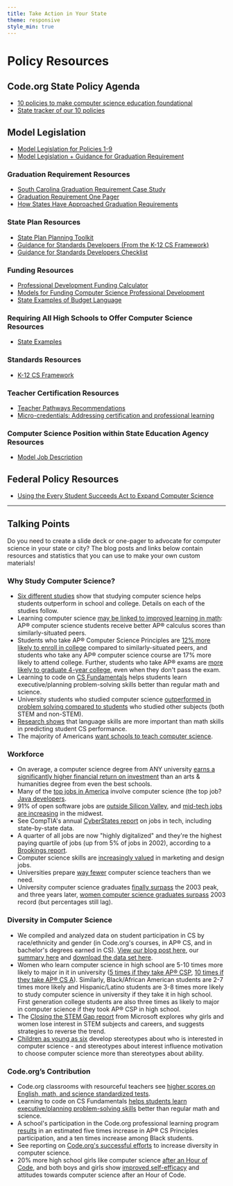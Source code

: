 ```yaml
---
title: Take Action in Your State
theme: responsive
style_min: true
---
```


# Policy Resources

## Code.org State Policy Agenda

- [10 policies to make computer science education foundational](/2023_making_cs_foundational.pdf)
- [State tracker of our 10 policies](https://docs.google.com/spreadsheets/d/1YtTVcpQXoZz0IchihwGOihaCNeqCz2HyLwaXYpyb2SQ/pubhtml)

## Model Legislation

- [Model Legislation for Policies 1-9](https://docs.google.com/document/d/1TL70O0pxsiv-ilC6puSagG4JzLTrDc5UMKfzyBwUgNI/edit?usp=sharing)
- [Model Legislation + Guidance for Graduation Requirement](https://docs.google.com/document/d/1SKTBis91r_LJNQk3ThNL66NuWoMY4jeMRt6GMDbEsWs/edit#heading=h.3mlx2buwb15v)

### Graduation Requirement Resources

- [South Carolina Graduation Requirement Case Study](/sccasestudy.pdf)
- [Graduation Requirement One Pager](/Grad_Requirement_1_Pager.pdf)
- [How States Have Approached Graduation Requirements](https://docs.google.com/document/d/14dK5gokDAP1psYbvJFIn6f04_7ANB6ZFz6RByPwuQA8/edit)

### State Plan Resources

- [State Plan Planning Toolkit](https://docs.google.com/document/d/13N843-BjK9JHXNWKFzJlxhpw7f6Y2pJF6tpV2aHM1HU/edit?usp=sharing)
- [Guidance for Standards Developers (From the K-12 CS Framework)](http://k12cs.org/wp-content/uploads/2016/09/K%E2%80%9312-CS-Framework-Guidance-for-Standards-Developers.pdf)
- [Guidance for Standards Developers Checklist](https://docs.google.com/document/d/1Md_Iww2IRKnXjIU0CAiQD7i-InTihXA7nM9P6LIsB-Y/edit?usp=sharing)

### Funding Resources

- [Professional Development Funding Calculator](https://docs.google.com/spreadsheets/d/11JmxmBwkAte9CjdTx4xhkH4bE2MAFS-PVG0qgYzLRU4/edit#gid=1721781118)
- [Models for Funding Computer Science Professional Development](https://docs.google.com/document/d/1yU2YS5YWHEZBN363pUUIy-FBqDDQVoOSFOsSb06qMbM/edit?usp=sharing)
- [State Examples of Budget Language](https://docs.google.com/document/d/1HYSGUkS4kURfuz-1EZsf9jUOy3bCdz4h60PFiJXtKrU/edit?usp=sharing)

### Requiring All High Schools to Offer Computer Science Resources

- [State Examples](https://docs.google.com/document/d/1JAqCLHh9Sp1KW00b4IOGbYFaIO3dmHDQ5bLG5cdNJYs/edit?usp=sharing)

### Standards Resources

- [K-12 CS Framework](https://k12cs.org/)

### Teacher Certification Resources

- [Teacher Pathways Recommendations](https://code.org/files/TeacherPathwayRecommendations.pdf)
- [Micro-credentials: Addressing certification and professional learning](/micro-credentials.pdf)

### Computer Science Position within State Education Agency Resources

- [Model Job Description](https://docs.google.com/document/d/12qHVm3YQ0-1RS2ciN1Hu39mSYziVQp82Gj_HOB_CkfE/edit?usp=sharing)

## Federal Policy Resources

- [Using the Every Student Succeeds Act to Expand Computer Science](https://code.org/files/CS_and_ESSA.pdf)

---

## Talking Points

Do you need to create a slide deck or one-pager to advocate for computer science in your state or city? The blog posts and links below contain resources and statistics that you can use to make your own custom materials!

### Why Study Computer Science?

- [Six different studies](https://medium.com/@codeorg/cs-helps-students-outperform-in-school-college-and-workplace-66dd64a69536) show that studying computer science helps students outperform in school and college. Details on each of the studies follow.
- Learning computer science [may be linked to improved learning in math](http://codeorg.tumblr.com/post/125429946375/cs-other-subjects): AP® computer science students receive better AP® calculus scores than similarly-situated peers.
- Students who take AP® Computer Science Principles are [12% more likely to enroll in college](https://medium.com/@codeorg/study-computer-science-students-much-more-likely-to-enroll-in-college-faca65b1476d) compared to similarly-situated peers, and students who take any AP® computer science course are 17% more likely to attend college. Further, students who take AP® exams are [more likely to graduate 4-year college](https://files.eric.ed.gov/fulltext/ED519365.pdf), even when they don't pass the exam.
- Learning to code on [CS Fundamentals](https://www.sciencedirect.com/science/article/abs/pii/S0360131520300099?via%3Dihub) helps students learn executive/planning problem-solving skills better than regular math and science.
- University students who studied computer science [outperformed in problem solving compared to students](https://dl.acm.org/doi/10.1145/3328778.3366808) who studied other subjects (both STEM and non-STEM).
- [Research shows](https://www.nature.com/articles/s41598-020-60661-8) that language skills are more important than math skills in predicting student CS performance.
- The majority of Americans [want schools to teach computer science](http://codeorg.tumblr.com/post/139445414968).

### Workforce

- On average, a computer science degree from ANY university [earns a significantly higher financial return on investment](http://www.economist.com/news/united-states/21646220-it-depends-what-you-study-not-where) than an arts & humanities degree from even the best schools.
- Many of the [top jobs in America](https://www.glassdoor.com/List/Best-Jobs-in-America-LST_KQ0,20.htm) involve computer science (the top job? [Java developers](https://twitter.com/codeorg/status/1479180983014412290).
- 91% of open software jobs are [outside Silicon Valley](http://www.inc.com/salvador-rodriguez/act-software-developers-map.html), and [mid-tech jobs are increasing](https://qz.com/1212875/the-american-midwest-is-quickly-becoming-a-blue-collar-version-of-silicon-valley/) in the midwest.
- See CompTIA's annual [CyberStates report](https://www.cyberstates.org/pdf/CompTIA_State_of_the_tech_workforce_2023.pdf) on jobs in tech, including state-by-state data.
- A quarter of all jobs are now "highly digitalized" and they're the highest paying quartile of jobs (up from 5% of jobs in 2002), according to a [Brookings report](https://www.brookings.edu/research/digitalization-and-the-american-workforce/).
- Computer science skills are [increasingly valued](https://blogs.oracle.com/certification/five-job-categories-increasingly-requiring-computer-science-skills) in marketing and design jobs.
- Universities prepare [way fewer](https://medium.com/@codeorg/universities-arent-preparing-enough-computer-science-teachers-dd5bc34a79aa) computer science teachers than we need.
- University computer science graduates [finally surpass](https://medium.com/anybody-can-learn/university-computer-science-finally-surpasses-its-2003-peak-ecefa4c8d77d) the 2003 peak, and three years later, [women computer science graduates surpass](https://medium.com/@codeorg/women-computer-science-graduates-finally-surpass-record-set-17-years-ago-20a79a76275) 2003 record (but percentages still lag).

### Diversity in Computer Science

- We compiled and analyzed data on student participation in CS by race/ethnicity and gender (in Code.org's courses, in AP® CS, and in bachelor's degrees earned in CS). [View our blog post here](https://codeorg.medium.com/detailed-data-uncovers-new-stories-reveals-gaps-in-cs-access-and-participation-d5cbc01a5974), our [summary here](https://docs.google.com/document/d/e/2PACX-1vSUfAnF829USdnUbiQ_RZNJ0xM2SZypTsGTuBSGpzsAez9B2k092UHlVYFufIfrG9Pd3a8HIEZ9xVYx/pub) and [download the data set here](https://docs.google.com/spreadsheets/d/1v6x0lSz6i6olztGITk17sp82VHBhFPrM2sA77cc4lvg).
- Women who learn computer science in high school are 5-10 times more likely to major in it in university ([5 times if they take AP® CSP](https://apcentral.collegeboard.org/pdf/ap-csp-and-stem-cs-pipelines.pdf?course=ap-computer-science-principles), [10 times if they take AP® CS A](http://codeorg.tumblr.com/post/143007230537/computer-science-the-impact-of-k-12-on-university)). Similarly, Black/African American students are 2-7 times more likely and Hispanic/Latino students are 3-8 times more likely to study computer science in university if they take it in high school. First generation college students are also three times as likely to major in computer science if they took AP® CSP in high school.
- The [Closing the STEM Gap report](https://query.prod.cms.rt.microsoft.com/cms/api/am/binary/RE1UMWz) from Microsoft explores why girls and women lose interest in STEM subjects and careers, and suggests strategies to reverse the trend.
- [Children as young as six](https://www.washington.edu/news/2021/11/22/kids-teens-believe-girls-arent-interested-in-computer-science-study-shows/) develop stereotypes about who is interested in computer science - and stereotypes about interest influence motivation to choose computer science more than stereotypes about ability.

### Code.org’s Contribution

- Code.org classrooms with resourceful teachers see [higher scores on English, math, and science standardized tests](https://medium.com/@codeorg/code-org-resourceful-teachers-higher-student-achievement-8be1efdec06e).
- Learning to code on CS Fundamentals [helps students learn executive/planning problem-solving skills](https://www.sciencedirect.com/science/article/abs/pii/S0360131520300099?via%3Dihub) better than regular math and science.
- A school's participation in the Code.org professional learning program [results](https://medium.com/@codeorg/research-shows-5x-computer-science-participation-at-schools-in-code-org-program-f99ca6ff3207) in an estimated five times increase in AP® CS Principles participation, and a ten times increase among Black students.
- See reporting on [Code.org's successful efforts](https://code.org/diversity) to increase diversity in computer science.
- 20% more high school girls like computer science [after an Hour of Code](https://medium.com/anybody-can-learn/study-shows-20-more-high-school-girls-like-computer-science-after-an-hour-of-code-2ebb704bf04), and both boys and girls show [improved self-efficacy](https://code.org/files/HourOfCodeImpactStudy_Jan2017.pdf) and attitudes towards computer science after an Hour of Code.
